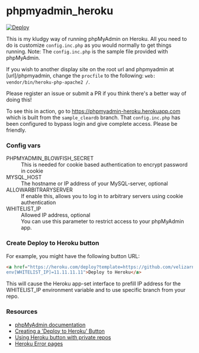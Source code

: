 phpmyadmin_heroku
=================

[![Deploy](https://www.herokucdn.com/deploy/button.svg)](https://heroku.com/deploy)

This is my kludgy way of running phpMyAdmin on Heroku. All you need to do is
customize `config.inc.php` as you would normally to get things running.
Note: The `config.inc.php` is the sample file provided with phpMyAdmin.

If you wish to another display site on the root url and phpmyadmin at
[url]/phpmyadmin, change the `procfile` to the following:
`web: vendor/bin/heroku-php-apache2 /`.

Please register an issue or submit a PR if you think there's a better way of
doing this!

To see this in action, go to https://phpmyadmin-heroku.herokuapp.com which is
built from the `sample_cleardb` branch. That `config.inc.php` has been
configured to bypass login and give complete access. Please be friendly.

### Config vars

<dl>
  <dt>PHPMYADMIN_BLOWFISH_SECRET</dt>
  <dd>This is needed for cookie based authentication to encrypt password in cookie</dd>
  <dt>MYSQL_HOST</dt>
  <dd>The hostname or IP address of your MySQL-server, optional</dd>
  <dt>ALLOWARBITRARYSERVER</dt>
  <dd>If enable this, allows you to log in to arbitrary servers using cookie authentication</dd>
  <dt>WHITELIST_IP</dt>
  <dd>
    Allowed IP address, optional<br />
    You can use this parameter to restrict access to your phpMyAdmin app.
  </dd>
</dl>

### Create Deploy to Heroku button

For example, you might have the following button URL:
```html
<a href="https://heroku.com/deploy?template=https://github.com/velizarn/phpmyadmin_heroku/tree/master&
env[WHITELIST_IP]=11.11.11.11">Deploy to Heroku</a>
```
This will cause the Heroku app-set interface to prefill IP address for the WHITELIST_IP environment variable and to use specific branch from your repo.


### Resources
- [phpMyAdmin documentation](https://docs.phpmyadmin.net/en/latest/config.html)
- [Creating a 'Deploy to Heroku' Button](https://devcenter.heroku.com/articles/heroku-button)
- [Using Heroku button with private repos](https://devcenter.heroku.com/articles/heroku-button#private-github-repos)
- [Heroku Error pages](https://devcenter.heroku.com/articles/error-pages)